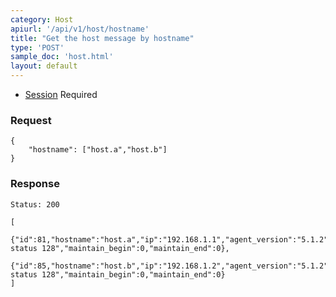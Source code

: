 ```yaml
---
category: Host
apiurl: '/api/v1/host/hostname'
title: "Get the host message by hostname"
type: 'POST'
sample_doc: 'host.html'
layout: default
---
```


* [Session](#/authentication) Required

### Request
```
{
    "hostname": ["host.a","host.b"]
}
```


### Response

```Status: 200```
```
[
    {"id":81,"hostname":"host.a","ip":"192.168.1.1","agent_version":"5.1.2","plugin_version":"Error:exit status 128","maintain_begin":0,"maintain_end":0},
    {"id":85,"hostname":"host.b","ip":"192.168.1.2","agent_version":"5.1.2","plugin_version":"Error:exit status 128","maintain_begin":0,"maintain_end":0}
]
```
